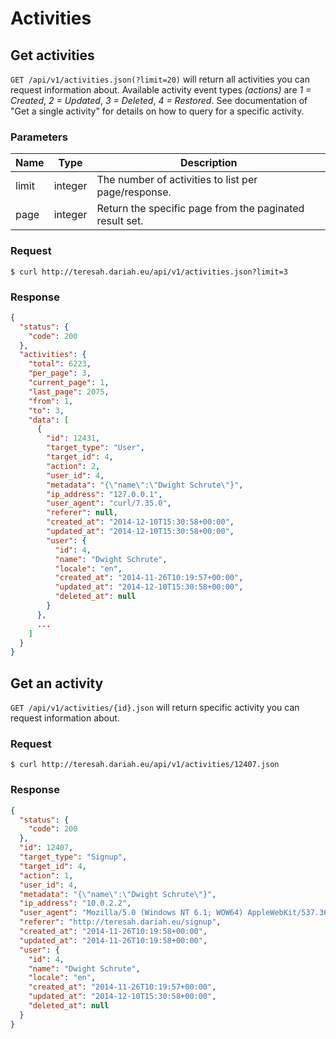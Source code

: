 # Activities

## Get activities

`GET /api/v1/activities.json(?limit=20)` will return all activities you can request information about. Available activity event types *(actions)* are *1 = Created*, *2 = Updated*, *3 = Deleted*, *4 = Restored*. See documentation of "Get a single activity" for details on how to query for a specific activity.

### Parameters

Name  | Type    | Description
----- | ------- | -----------
limit | integer | The number of activities to list per page/response.
page  | integer | Return the specific page from the paginated result set.

### Request

```
$ curl http://teresah.dariah.eu/api/v1/activities.json?limit=3
```

### Response

```json
{
  "status": {
    "code": 200
  },
  "activities": {
    "total": 6223,
    "per_page": 3,
    "current_page": 1,
    "last_page": 2075,
    "from": 1,
    "to": 3,
    "data": [
      {
        "id": 12431,
        "target_type": "User",
        "target_id": 4,
        "action": 2,
        "user_id": 4,
        "metadata": "{\"name\":\"Dwight Schrute\"}",
        "ip_address": "127.0.0.1",
        "user_agent": "curl/7.35.0",
        "referer": null,
        "created_at": "2014-12-10T15:30:58+00:00",
        "updated_at": "2014-12-10T15:30:58+00:00",
        "user": {
          "id": 4,
          "name": "Dwight Schrute",
          "locale": "en",
          "created_at": "2014-11-26T10:19:57+00:00",
          "updated_at": "2014-12-10T15:30:58+00:00",
          "deleted_at": null
        }
      },
      ...
    ]
  }
}
```


## Get an activity

`GET /api/v1/activities/{id}.json` will return specific activity you can request information about.

### Request

```
$ curl http://teresah.dariah.eu/api/v1/activities/12407.json
```

### Response

```json
{
  "status": {
    "code": 200
  },
  "id": 12407,
  "target_type": "Signup",
  "target_id": 4,
  "action": 1,
  "user_id": 4,
  "metadata": "{\"name\":\"Dwight Schrute\"}",
  "ip_address": "10.0.2.2",
  "user_agent": "Mozilla/5.0 (Windows NT 6.1; WOW64) AppleWebKit/537.36 (KHTML, like Gecko) Chrome/39.0.2171.65 Safari/537.36",
  "referer": "http://teresah.dariah.eu/signup",
  "created_at": "2014-11-26T10:19:58+00:00",
  "updated_at": "2014-11-26T10:19:58+00:00",
  "user": {
    "id": 4,
    "name": "Dwight Schrute",
    "locale": "en",
    "created_at": "2014-11-26T10:19:57+00:00",
    "updated_at": "2014-12-10T15:30:58+00:00",
    "deleted_at": null
  }
}
```
